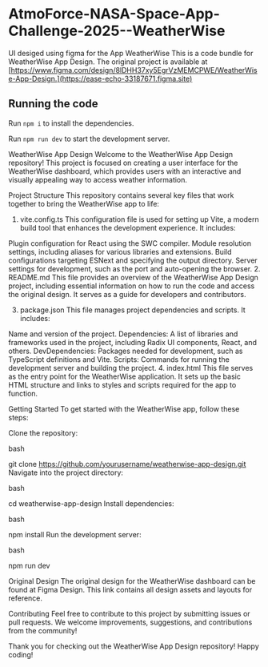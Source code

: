 # AtmoForce-NASA-Space-App-Challenge-2025--WeatherWise
UI desiged using figma for  the App WeatherWise
  This is a code bundle for WeatherWise App Design. The original project is available at [https://www.figma.com/design/8lDHH37xy5EgrVzMEMCPWE/WeatherWise-App-Design.](https://ease-echo-33187671.figma.site)

  ## Running the code

  Run `npm i` to install the dependencies.

  Run `npm run dev` to start the development server.
  
WeatherWise App Design
Welcome to the WeatherWise App Design repository! This project is focused on creating a user interface for the WeatherWise dashboard, which provides users with an interactive and visually appealing way to access weather information.

Project Structure
This repository contains several key files that work together to bring the WeatherWise app to life:

1. vite.config.ts
This configuration file is used for setting up Vite, a modern build tool that enhances the development experience. It includes:

Plugin configuration for React using the SWC compiler.
Module resolution settings, including aliases for various libraries and extensions.
Build configurations targeting ESNext and specifying the output directory.
Server settings for development, such as the port and auto-opening the browser.
2. README.md
This file provides an overview of the WeatherWise App Design project, including essential information on how to run the code and access the original design. It serves as a guide for developers and contributors.

3. package.json
This file manages project dependencies and scripts. It includes:

Name and version of the project.
Dependencies: A list of libraries and frameworks used in the project, including Radix UI components, React, and others.
DevDependencies: Packages needed for development, such as TypeScript definitions and Vite.
Scripts: Commands for running the development server and building the project.
4. index.html
This file serves as the entry point for the WeatherWise application. It sets up the basic HTML structure and links to styles and scripts required for the app to function.

Getting Started
To get started with the WeatherWise app, follow these steps:

Clone the repository:

bash

git clone https://github.com/yourusername/weatherwise-app-design.git
Navigate into the project directory:

bash

cd weatherwise-app-design
Install dependencies:

bash

npm install
Run the development server:

bash

npm run dev

Original Design
The original design for the WeatherWise dashboard can be found at Figma Design. This link contains all design assets and layouts for reference.

Contributing
Feel free to contribute to this project by submitting issues or pull requests. We welcome improvements, suggestions, and contributions from the community!

Thank you for checking out the WeatherWise App Design repository! Happy coding!
